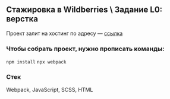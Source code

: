 ## Стажировка в Wildberries \ Задание L0: верстка 
Проект залит на хостинг по адресу — [ссылка](https://wb.testpulse.ru/)

### Чтобы собрать проект, нужно прописать команды:
```npm install```
```npx webpack```

### Стек
Webpack, JavaScript, SCSS, HTML

